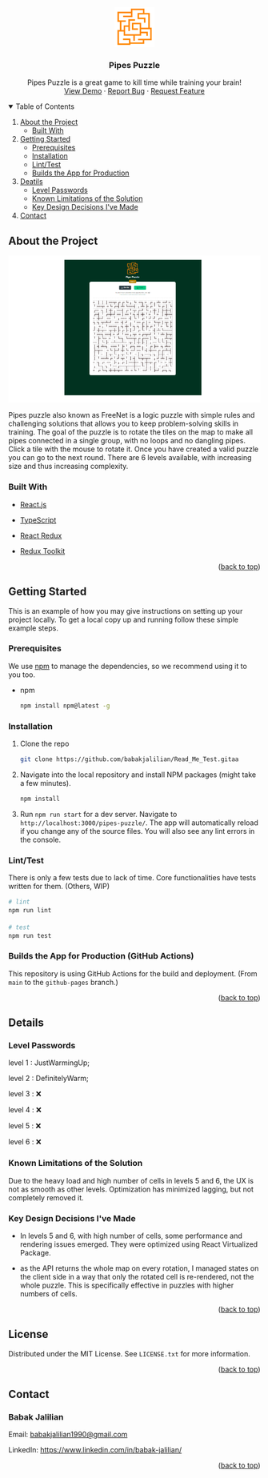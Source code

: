 <div id="top"></div>

<br />
<div align="center">
  <a href="https://github.com/babakjalilian/Read_Me_Test">
    <img src="public/maze.svg" alt="Logo" width="80" height="80">
  </a>

<h3 align="center">Pipes Puzzle</h3>

  <p align="center">
    Pipes Puzzle is a great game to kill time while training your brain!
    <br />
    <a href="https://babakjalilian.github.io/pipes-puzzle/">View Demo</a>
    ·
    <a href="https://github.com/babakjalilian/Read_Me_Test/issues">Report Bug</a>
    ·
    <a href="https://github.com/babakjalilian/Read_Me_Test/issues">Request Feature</a>
  </p>
</div>

<!-- TABLE OF CONTENTS -->
<details open>
  <summary>Table of Contents</summary>
  <ol>
    <li>
      <a href="#about-the-project">About the Project</a>
      <ul>
        <li><a href="#built-with">Built With</a></li>
      </ul>
    </li>
    <li>
      <a href="#getting-started">Getting Started</a>
      <ul>
        <li><a href="#prerequisites">Prerequisites</a></li>
        <li><a href="#installation">Installation</a></li>
        <li><a href="#linttest">Lint/Test</a></li>
        <li><a href="#builds-the-app-for-production-github-actions">Builds the App for Production</a></li>
      </ul>
    </li>
    <li>
      <a href="#details">Deatils</a>
      <ul>
        <li><a href="#level-passwords">Level Passwords</a></li>
        <li><a href="#known-limitations-of-the-solution">Known Limitations of the Solution</a></li>
        <li><a href="#key-design-decisions-ive-made">Key Design Decisions I've Made</a></li>
      </ul>
    </li>
    <li><a href="#Contact">Contact</a></li>
  </ol>
</details>

<!-- ABOUT THE PROJECT -->

## About the Project

[![Product Name Screen Shot][product-screenshot]](https://github.com/babakjalilian/Read_Me_Test/blob/main/public/pipe-puzzle-cover.png)

Pipes puzzle also known as FreeNet is a logic puzzle with simple rules and challenging solutions that allows you to keep problem-solving skills in training. The goal of the puzzle is to rotate the tiles on the map to make all pipes connected in a single group, with no loops and no dangling pipes. Click a tile with the mouse to rotate it. Once you have created a valid puzzle you can go to the next round. There are 6 levels available, with increasing size and thus increasing complexity.

### Built With

- [React.js](https://reactjs.org/)
- [TypeScript](https://typescriptlang.org/)
- [React Redux](https://react-redux.js.org/)
- [Redux Toolkit](https://redux-toolkit.js.org/)

  <p align="right">(<a href="#top">back to top</a>)</p>

## Getting Started

This is an example of how you may give instructions on setting up your project locally.
To get a local copy up and running follow these simple example steps.

### Prerequisites

We use [npm](https://www.npmjs.com/) to manage the dependencies, so we recommend using it to you too.

- npm
  ```sh
  npm install npm@latest -g
  ```

### Installation

1. Clone the repo
   ```sh
   git clone https://github.com/babakjalilian/Read_Me_Test.gitaa
   ```
2. Navigate into the local repository and install NPM packages (might take a few minutes).

   ```sh
   npm install
   ```

3. Run `npm run start` for a dev server. Navigate to `http://localhost:3000/pipes-puzzle/`. The app will automatically reload if you change any of the source files. You will also see any lint errors in the console.

### Lint/Test

There is only a few tests due to lack of time. Core functionalities have tests written for them. (Others, WIP)

```sh
# lint
npm run lint

# test
npm run test
```

### Builds the App for Production (GitHub Actions)

This repository is using GitHub Actions for the build and deployment.
(From `main` to the `github-pages` branch.)

<p align="right">(<a href="#top">back to top</a>)</p>

## Details

### Level Passwords

level 1 : JustWarmingUp;

level 2 : DefinitelyWarm;

level 3 : ❌

level 4 : ❌

level 5 : ❌

level 6 : ❌

### Known Limitations of the Solution

Due to the heavy load and high number of cells in levels 5 and 6, the UX is not as smooth as other levels. Optimization has minimized lagging, but not completely removed it.

### Key Design Decisions I've Made

- In levels 5 and 6, with high number of cells, some performance and rendering issues emerged. They were optimized using React Virtualized Package.

- as the API returns the whole map on every rotation, I managed states on the client side in a way that only the rotated cell is re-rendered, not the whole puzzle. This is specifically effective in puzzles with higher numbers of cells.

<p align="right">(<a href="#top">back to top</a>)</p>

## License

Distributed under the MIT License. See `LICENSE.txt` for more information.

<p align="right">(<a href="#top">back to top</a>)</p>

## Contact

### Babak Jalilian

Email: babakjalilian1990@gmail.com

LinkedIn: https://www.linkedin.com/in/babak-jalilian/

<p align="right">(<a href="#top">back to top</a>)</p>

<!-- MARKDOWN LINKS & IMAGES -->
<!-- https://www.markdownguide.org/basic-syntax/#reference-style-links -->

[product-screenshot]: public/pipe-puzzle-cover.png
